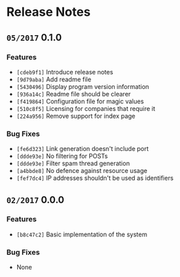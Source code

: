 # Release Notes

## `05/2017` 0.1.0

### Features

  * `[cdeb9f1]` Introduce release notes
  * `[9d79aba]` Add readme file
  * `[5430496]` Display program version information
  * `[936a14c]` Readme file should be clearer
  * `[f419864]` Configuration file for magic values
  * `[510c8f5]` Licensing for companies that require it
  * `[224a956]` Remove support for index page

### Bug Fixes

  * `[fe6d323]` Link generation doesn't include port
  * `[ddde93e]` No filtering for POSTs
  * `[ddde93e]` Filter spam thread generation
  * `[a4bbde8]` No defence against resource usage
  * `[fef7dc4]` IP addresses shouldn't be used as identifiers

## `02/2017` 0.0.0

### Features

  * `[b8c47c2]` Basic implementation of the system

### Bug Fixes

  * None
